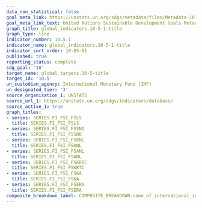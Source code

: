 ```yaml
---
data_non_statistical: false
goal_meta_link: https://unstats.un.org/sdgs/metadata/files/Metadata-10-05-01.pdf
goal_meta_link_text: United Nations Sustainable Development Goals Metadata (pdf 564kB)
graph_title: global_indicators.10-5-1-title
graph_type: line
indicator_number: 10.5.1
indicator_name: global_indicators.10-5-1-title
indicator_sort_order: 10-05-01
published: true
reporting_status: complete
sdg_goal: '10'
target_name: global_targets.10-5-title
target_id: '10.5'
un_custodian_agency: International Monetary Fund (IMF)
un_designated_tier: '3'
source_organisation_1: UNSTATS
source_url_1: https://unstats.un.org/sdgs/indicators/database/
source_active_1: true
graph_titles:
- series: SERIES.FI_FSI_FSLS
  title: SERIES.FI_FSI_FSLS
- series: SERIES.FI_FSI_FSSNO
  title: SERIES.FI_FSI_FSSNO
- series: SERIES.FI_FSI_FSKNL
  title: SERIES.FI_FSI_FSKNL
- series: SERIES.FI_FSI_FSANL
  title: SERIES.FI_FSI_FSANL
- series: SERIES.FI_FSI_FSKRTC
  title: SERIES.FI_FSI_FSKRTC
- series: SERIES.FI_FSI_FSKA
  title: SERIES.FI_FSI_FSKA
- series: SERIES.FI_FSI_FSERA
  title: SERIES.FI_FSI_FSERA
composite_breakdown_label: COMPOSITE_BREAKDOWN.name_of_international_institution
---
```

